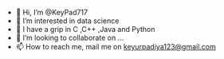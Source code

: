 - 👋 Hi, I’m @KeyPad717
- 👀 I’m interested in data science
- 🌱 I have a grip in C ,C++ ,Java and Python 
- 💞️ I’m looking to collaborate on ...
- 📫 How to reach me, mail me on keyurpadiya123@gmail.com

<!---
KeyPad717/KeyPad717 is a ✨ special ✨ repository because its `README.md` (this file) appears on your GitHub profile.
You can click the Preview link to take a look at your changes.
--->
